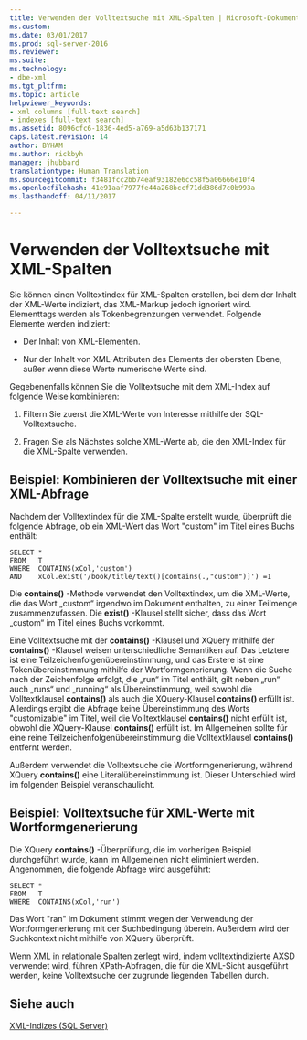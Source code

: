 ```yaml
---
title: Verwenden der Volltextsuche mit XML-Spalten | Microsoft-Dokumentation
ms.custom: 
ms.date: 03/01/2017
ms.prod: sql-server-2016
ms.reviewer: 
ms.suite: 
ms.technology:
- dbe-xml
ms.tgt_pltfrm: 
ms.topic: article
helpviewer_keywords:
- xml columns [full-text search]
- indexes [full-text search]
ms.assetid: 8096cfc6-1836-4ed5-a769-a5d63b137171
caps.latest.revision: 14
author: BYHAM
ms.author: rickbyh
manager: jhubbard
translationtype: Human Translation
ms.sourcegitcommit: f3481fcc2bb74eaf93182e6cc58f5a06666e10f4
ms.openlocfilehash: 41e91aaf7977fe44a268bccf71dd386d7c0b993a
ms.lasthandoff: 04/11/2017

---
```

# <a name="use-full-text-search-with-xml-columns"></a>Verwenden der Volltextsuche mit XML-Spalten
  Sie können einen Volltextindex für XML-Spalten erstellen, bei dem der Inhalt der XML-Werte indiziert, das XML-Markup jedoch ignoriert wird. Elementtags werden als Tokenbegrenzungen verwendet. Folgende Elemente werden indiziert:  
  
-   Der Inhalt von XML-Elementen.  
  
-   Nur der Inhalt von XML-Attributen des Elements der obersten Ebene, außer wenn diese Werte numerische Werte sind.  
  
 Gegebenenfalls können Sie die Volltextsuche mit dem XML-Index auf folgende Weise kombinieren:  
  
1.  Filtern Sie zuerst die XML-Werte von Interesse mithilfe der SQL-Volltextsuche.  
  
2.  Fragen Sie als Nächstes solche XML-Werte ab, die den XML-Index für die XML-Spalte verwenden.  
  
## <a name="example-combining-full-text-search-with-xml-querying"></a>Beispiel: Kombinieren der Volltextsuche mit einer XML-Abfrage  
 Nachdem der Volltextindex für die XML-Spalte erstellt wurde, überprüft die folgende Abfrage, ob ein XML-Wert das Wort "custom" im Titel eines Buchs enthält:  
  
```  
SELECT *   
FROM   T   
WHERE  CONTAINS(xCol,'custom')   
AND    xCol.exist('/book/title/text()[contains(.,"custom")]') =1  
```  
  
 Die **contains()** -Methode verwendet den Volltextindex, um die XML-Werte, die das Wort „custom“ irgendwo im Dokument enthalten, zu einer Teilmenge zusammenzufassen. Die **exist()** -Klausel stellt sicher, dass das Wort „custom“ im Titel eines Buchs vorkommt.  
  
 Eine Volltextsuche mit der **contains()** -Klausel und XQuery mithilfe der **contains()** -Klausel weisen unterschiedliche Semantiken auf. Das Letztere ist eine Teilzeichenfolgenübereinstimmung, und das Erstere ist eine Tokenübereinstimmung mithilfe der Wortformgenerierung. Wenn die Suche nach der Zeichenfolge erfolgt, die „run“ im Titel enthält, gilt neben „run“ auch „runs“ und „running“ als Übereinstimmung, weil sowohl die Volltextklausel **contains()** als auch die XQuery-Klausel **contains()** erfüllt ist. Allerdings ergibt die Abfrage keine Übereinstimmung des Worts "customizable" im Titel, weil die Volltextklausel **contains()** nicht erfüllt ist, obwohl die XQuery-Klausel **contains()** erfüllt ist. Im Allgemeinen sollte für eine reine Teilzeichenfolgenübereinstimmung die Volltextklausel **contains()** entfernt werden.  
  
 Außerdem verwendet die Volltextsuche die Wortformgenerierung, während XQuery **contains()** eine Literalübereinstimmung ist. Dieser Unterschied wird im folgenden Beispiel veranschaulicht.  
  
## <a name="example-full-text-search-on-xml-values-using-stemming"></a>Beispiel: Volltextsuche für XML-Werte mit Wortformgenerierung  
 Die XQuery **contains()** -Überprüfung, die im vorherigen Beispiel durchgeführt wurde, kann im Allgemeinen nicht eliminiert werden. Angenommen, die folgende Abfrage wird ausgeführt:  
  
```  
SELECT *   
FROM   T   
WHERE  CONTAINS(xCol,'run')   
```  
  
 Das Wort "ran" im Dokument stimmt wegen der Verwendung der Wortformgenerierung mit der Suchbedingung überein. Außerdem wird der Suchkontext nicht mithilfe von XQuery überprüft.  
  
 Wenn XML in relationale Spalten zerlegt wird, indem volltextindizierte AXSD verwendet wird, führen XPath-Abfragen, die für die XML-Sicht ausgeführt werden, keine Volltextsuche der zugrunde liegenden Tabellen durch.  
  
## <a name="see-also"></a>Siehe auch  
 [XML-Indizes &#40;SQL Server&#41;](../../relational-databases/xml/xml-indexes-sql-server.md)  
  
  
